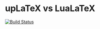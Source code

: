 upLaTeX vs LuaLaTeX
==========================

[![Build Status](https://travis-ci.org/y-yu/uplatex-vs-lualatex.svg?branch=master)](https://travis-ci.org/y-yu/uplatex-vs-lualatex)
